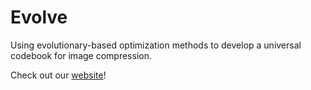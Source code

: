 # Evolve
Using evolutionary-based optimization methods to develop a universal codebook for image compression.

Check out our [website](https://callaunchpad.github.io/Evolve/)!
